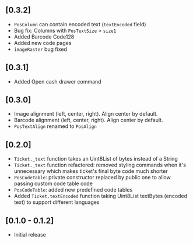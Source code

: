 ## [0.3.2]
* `PosColumn` can contain encoded text (`textEncoded` field)
* Bug fix: Columns with `PosTextSize` > `size1`
* Added Barcode Code128
* Added new code pages
* `imageRaster` bug fixed


## [0.3.1]
* Added Open cash drawer command


## [0.3.0]
* Image alignment (left, center, right). Align center by default.
* Barcode alignment (left, center, right). Align center by default.
* `PosTextAlign` renamed to `PosAlign`


## [0.2.0]
* `Ticket._text` function takes an Uint8List of bytes instead of a String
* `Ticket._text` function refactored: removed styling commands when it's unnecessary which makes ticket's final byte code much shorter
* `PosCodeTable`: private constructor replaced by public one to allow passing custom code table code
* `PosCodeTable`: added new predefined code tables
* Added `Ticket.textEncoded` function taking Uint8List textBytes (encoded text) to support different languages


## [0.1.0 - 0.1.2]
* Initial release
